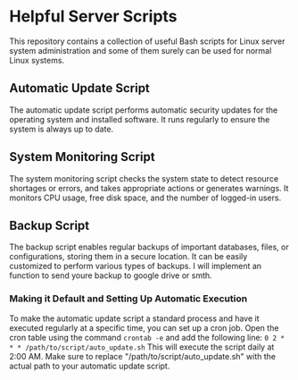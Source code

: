 # Helpful Server Scripts

This repository contains a collection of useful Bash scripts for Linux server system administration and some of them surely can be used for normal Linux systems.




## Automatic Update Script
The automatic update script performs automatic security updates for the operating system and installed software. It runs regularly to ensure the system is always up to date.

## System Monitoring Script
The system monitoring script checks the system state to detect resource shortages or errors, and takes appropriate actions or generates warnings. It monitors CPU usage, free disk space, and the number of logged-in users.

## Backup Script
The backup script enables regular backups of important databases, files, or configurations, storing them in a secure location. It can be easily customized to perform various types of backups. I will implement an function to send youre backup to google drive or smth.

### Making it Default and Setting Up Automatic Execution
To make the automatic update script a standard process and have it executed regularly at a specific time, you can set up a cron job. Open the cron table using the command `crontab -e` and add the following line:
`0 2 * * * /path/to/script/auto_update.sh` This will execute the script daily at 2:00 AM. Make sure to replace "/path/to/script/auto_update.sh" with the actual path to your automatic update script.
